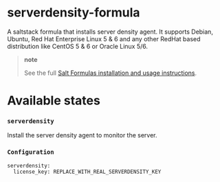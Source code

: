 serverdensity-formula
=====================

A saltstack formula that installs server density agent.
It supports Debian, Ubuntu, Red Hat Enterprise Linux 5 & 6 and any
other RedHat based distribution like CentOS 5 & 6 or Oracle Linux 5/6.
 
> **note**
>
>    See the full [Salt Formulas installation and usage instructions][].

Available states
================

### `serverdensity`

Install the server density agent to monitor the server.

### `Configuration`

    serverdensity:
      license_key: REPLACE_WITH_REAL_SERVERDENSITY_KEY

  [Salt Formulas installation and usage instructions]: http://docs.saltstack.com/topics/conventions/formulas.html
